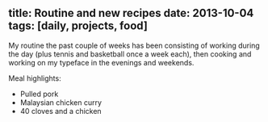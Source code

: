 title: Routine and new recipes
date: 2013-10-04
tags: [daily, projects, food]
---

My routine the past couple of weeks has been consisting of working during the day (plus tennis and basketball once a week each), then cooking and working on my typeface in the evenings and weekends.

Meal highlights:

- Pulled pork
- Malaysian chicken curry
- 40 cloves and a chicken
